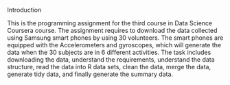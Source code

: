 Introduction

This is the programming assignment for the third course in Data Science Coursera course. The assignment requires to download the data collected using Samsung smart phones by using 30 volunteers. The smart phones are equipped with the Accelerometers and gyroscopes, which will generate the data when the 30 subjects are in 6 different activities. The task includes downloading the data, understand the requirements, understand the data structure, read the data into R data sets, clean the data, merge the data, generate tidy data, and finally generate the summary data.

